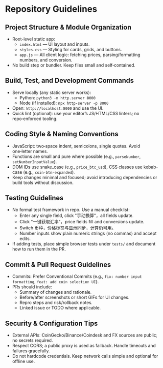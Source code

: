 # Repository Guidelines

## Project Structure & Module Organization
- Root-level static app:
  - `index.html` — UI layout and inputs.
  - `styles.css` — Styling for cards, grids, and buttons.
  - `app.js` — All client logic: fetching prices, parsing/formatting numbers, and conversion.
- No build step or bundler. Keep files small and self‑contained.

## Build, Test, and Development Commands
- Serve locally (any static server works):
  - Python: `python3 -m http.server 8000`
  - Node (if installed): `npx http-server -p 8000`
- Open: `http://localhost:8000` and use the UI.
- Quick lint (optional): use your editor’s JS/HTML/CSS linters; no repo‑enforced tooling.

## Coding Style & Naming Conventions
- JavaScript: two‑space indent, semicolons, single quotes. Avoid one‑letter names.
- Functions are small and pure where possible (e.g., `parseNumber`, `setNumberInputValue`).
- DOM IDs use snake_case (e.g., `price_btc_usd`), CSS classes use kebab-case (e.g., `coin-btn-expanded`).
- Keep changes minimal and focused; avoid introducing dependencies or build tools without discussion.

## Testing Guidelines
- No formal test framework in repo. Use a manual checklist:
  - Enter any single field, click "手动换算"，all fields update.
  - Click "一键获取汇率"，price fields fill and conversions update.
  - Switch 币种，价格标签与显示同步，计算仍可用。
  - Number inputs show plain numeric strings (no commas) and accept edits.
- If adding tests, place simple browser tests under `tests/` and document how to run them in the PR.

## Commit & Pull Request Guidelines
- Commits: Prefer Conventional Commits (e.g., `fix: number input formatting`, `feat: add coin selection UI`).
- PRs should include:
  - Summary of changes and rationale.
  - Before/after screenshots or short GIFs for UI changes.
  - Repro steps and risk/rollback notes.
  - Linked issue or TODO where applicable.

## Security & Configuration Tips
- External APIs: CoinGecko/Binance/Coindesk and FX sources are public; no secrets required.
- Respect CORS; a public proxy is used as fallback. Handle timeouts and failures gracefully.
- Do not hardcode credentials. Keep network calls simple and optional for offline use.

